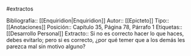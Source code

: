 #extractos  

Bibliografía:: [[Enquiridion|Enquiridion]]
Autor:: [[Epicteto]]
Tipo:: [[Anotaciones]]
Posición:: Capítulo 35, Página 78, Párrafo 1
Etiquetas:: [[Desarrollo Personal]]
Extracto:: Si no es correcto hacer lo que haces, debes evitarlo; pero si es correcto, ¿por qué temer que a los demás les parezca mal sin motivo alguno?